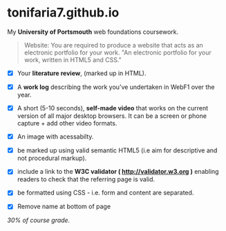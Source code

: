 # tonifaria7.github.io
My **University of Portsmouth** web foundations coursework. 

>Website: 
You are required to produce a website that acts as an electronic portfolio for your work. "An electronic portfolio for your work, written in HTML5 and CSS." 

- [x] Your **literature review**, (marked up in HTML).

- [x] A **work log** describing the work you’ve undertaken in WebF1 over the year.

- [x] A short (5-10 seconds), **self-made video** that works on the current version of all major desktop browsers.  It can be a screen   or phone capture + add other video formats.

- [x] An image with acessabilty.

- [x] be marked up using valid semantic HTML5 (i.e aim for descriptive and not procedural markup).

- [x] include a link to the **W3C validator ( http://validator.w3.org )** enabling readers to check that the referring page is valid.

- [x] be formatted using CSS - i.e. form and content are separated.

- [x] Remove name at bottom of page


*30% of course grade.*







